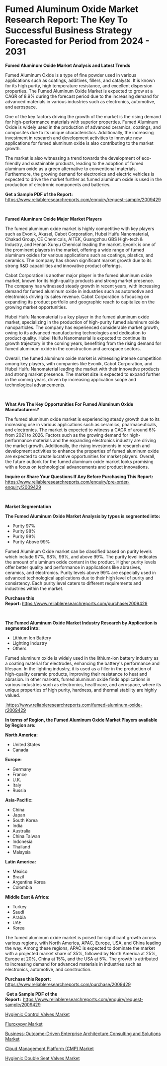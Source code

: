 <p><h1>Fumed Aluminum Oxide Market Research Report: The Key To Successful Business Strategy Forecasted for Period from 2024 - 2031</h1></p><p><strong>Fumed Aluminum Oxide Market Analysis and Latest Trends</strong></p>
<p><p>Fumed Aluminum Oxide is a type of fine powder used in various applications such as coatings, additives, fillers, and catalysts. It is known for its high purity, high temperature resistance, and excellent dispersion properties. The Fumed Aluminum Oxide Market is expected to grow at a CAGR of 8.9% during the forecast period due to the increasing demand for advanced materials in various industries such as electronics, automotive, and aerospace.</p><p>One of the key factors driving the growth of the market is the rising demand for high-performance materials with superior properties. Fumed Aluminum Oxide is widely used in the production of advanced ceramics, coatings, and composites due to its unique characteristics. Additionally, the increasing investment in research and development activities to innovate new applications for fumed aluminum oxide is also contributing to the market growth.</p><p>The market is also witnessing a trend towards the development of eco-friendly and sustainable products, leading to the adoption of fumed aluminum oxide as a green alternative to conventional materials. Furthermore, the growing demand for electronics and electric vehicles is expected to drive the market further as fumed aluminum oxide is used in the production of electronic components and batteries.</p></p>
<p><strong>Get a Sample PDF of the Report:&nbsp;</strong> <a href="https://www.reliableresearchreports.com/enquiry/request-sample/2009429">https://www.reliableresearchreports.com/enquiry/request-sample/2009429</a></p>
<p>&nbsp;</p>
<p><strong>Fumed Aluminum Oxide Major Market Players</strong></p>
<p><p>The fumed aluminum oxide market is highly competitive with key players such as Evonik, Akasel, Cabot Corporation, Hubei Huifu Nanomaterial, Chakad Group, CE Chemicals, AITEK, Guangzhou GBS High-tech & Industry, and Henan Xunyu Chemical leading the market. Evonik is one of the prominent players in the market, offering a wide range of fumed aluminum oxides for various applications such as coatings, plastics, and ceramics. The company has shown significant market growth due to its strong R&D capabilities and innovative product offerings.</p><p>Cabot Corporation is another major player in the fumed aluminum oxide market, known for its high-quality products and strong market presence. The company has witnessed steady growth in recent years, with increasing demand for fumed aluminum oxide in industries such as automotive and electronics driving its sales revenue. Cabot Corporation is focusing on expanding its product portfolio and geographic reach to capitalize on the growing market opportunities.</p><p>Hubei Huifu Nanomaterial is a key player in the fumed aluminum oxide market, specializing in the production of high-purity fumed aluminum oxide nanoparticles. The company has experienced considerable market growth, owing to its advanced manufacturing technologies and dedication to product quality. Hubei Huifu Nanomaterial is expected to continue its growth trajectory in the coming years, benefiting from the rising demand for fumed aluminum oxide in the construction and aerospace sectors.</p><p>Overall, the fumed aluminum oxide market is witnessing intense competition among key players, with companies like Evonik, Cabot Corporation, and Hubei Huifu Nanomaterial leading the market with their innovative products and strong market presence. The market size is expected to expand further in the coming years, driven by increasing application scope and technological advancements.</p></p>
<p>&nbsp;</p>
<p><strong>What Are The Key Opportunities For Fumed Aluminum Oxide Manufacturers?</strong></p>
<p><p>The fumed aluminum oxide market is experiencing steady growth due to its increasing use in various applications such as ceramics, pharmaceuticals, and electronics. The market is expected to witness a CAGR of around 6% from 2021 to 2026. Factors such as the growing demand for high-performance materials and the expanding electronics industry are driving the market growth. Additionally, the rising investments in research and development activities to enhance the properties of fumed aluminum oxide are expected to create lucrative opportunities for market players. Overall, the future outlook for the fumed aluminum oxide market looks promising with a focus on technological advancements and product innovations.</p></p>
<p><strong>Inquire or Share Your Questions If Any Before Purchasing This Report:</strong> <a href="https://www.reliableresearchreports.com/enquiry/pre-order-enquiry/2009429">https://www.reliableresearchreports.com/enquiry/pre-order-enquiry/2009429</a></p>
<p>&nbsp;</p>
<p><strong>Market Segmentation</strong></p>
<p><strong>The Fumed Aluminum Oxide Market Analysis by types is segmented into:</strong></p>
<p><ul><li>Purity 97%</li><li>Purity 98%</li><li>Purity 99%</li><li>Purity Above 99%</li></ul></p>
<p><p>Fumed Aluminum Oxide market can be classified based on purity levels which include 97%, 98%, 99%, and above 99%. The purity level indicates the amount of aluminum oxide content in the product. Higher purity levels offer better quality and performance in applications like abrasives, ceramics, and electronics. Purity levels above 99% are especially used in advanced technological applications due to their high level of purity and consistency. Each purity level caters to different requirements and industries within the market.</p></p>
<p><strong>Purchase this Report:&nbsp;</strong><a href="https://www.reliableresearchreports.com/purchase/2009429">https://www.reliableresearchreports.com/purchase/2009429</a></p>
<p>&nbsp;</p>
<p><strong>The Fumed Aluminum Oxide Market Industry Research by Application is segmented into:</strong></p>
<p><ul><li>Lithium Ion Battery</li><li>Lighting Industry</li><li>Others</li></ul></p>
<p><p>Fumed aluminum oxide is widely used in the lithium-ion battery industry as a coating material for electrodes, enhancing the battery's performance and lifespan. In the lighting industry, it is used as a filler in the production of high-quality ceramic products, improving their resistance to heat and abrasion. In other markets, fumed aluminum oxide finds applications in various industries such as electronics, healthcare, and aerospace, where its unique properties of high purity, hardness, and thermal stability are highly valued.</p></p>
<p><a href="https://www.reliableresearchreports.com/fumed-aluminum-oxide-r2009429">&nbsp;https://www.reliableresearchreports.com/fumed-aluminum-oxide-r2009429</a></p>
<p><strong>In terms of Region, the Fumed Aluminum Oxide Market Players available by Region are:</strong></p>
<p>
    <p> <strong> North America: </strong>
        <ul>
            <li>United States</li>
            <li>Canada</li>
        </ul>
        </p> 
    <p> <strong> Europe: </strong>
        <ul>
            <li>Germany</li>
            <li>France</li>
            <li>U.K.</li>
            <li>Italy</li>
            <li>Russia</li>
        </ul>
        </p> 
    <p> <strong> Asia-Pacific: </strong>
        <ul>
            <li>China</li>
            <li>Japan</li>
            <li>South Korea</li>
            <li>India</li>
            <li>Australia</li>
            <li>China Taiwan</li>
            <li>Indonesia</li>
            <li>Thailand</li>
            <li>Malaysia</li>
        </ul>
        </p> 
    <p> <strong> Latin America: </strong>
        <ul>
            <li>Mexico</li>
            <li>Brazil</li>
            <li>Argentina Korea</li>
            <li>Colombia</li>
        </ul>
        </p> 
    <p> <strong> Middle East & Africa: </strong>
        <ul>
            <li>Turkey</li>
            <li>Saudi</li>
            <li>Arabia</li>
            <li>UAE</li>
            <li>Korea</li>
        </ul>
    </p>
    </p>
<p><p>The fumed aluminum oxide market is poised for significant growth across various regions, with North America, APAC, Europe, USA, and China leading the way. Among these regions, APAC is expected to dominate the market with a projected market share of 35%, followed by North America at 25%, Europe at 20%, China at 15%, and the USA at 5%. The growth is attributed to increasing demand for advanced materials in industries such as electronics, automotive, and construction.</p></p>
<p><strong>Purchase this Report: </strong><a href="https://www.reliableresearchreports.com/purchase/2009429">https://www.reliableresearchreports.com/purchase/2009429</a></p>
<p>&nbsp;<strong>Get a Sample PDF of the Report:&nbsp;&nbsp;</strong><a href="https://www.reliableresearchreports.com/enquiry/request-sample/2009429">https://www.reliableresearchreports.com/enquiry/request-sample/2009429</a></p>
<p><strong></strong></p>
<p><p><a href="https://issuu.com/reportprime-2/docs/hygienic-control-valves-market-size-2030.pptx">Hygienic Control Valves Market</a></p><p><a href="https://www.linkedin.com/pulse/fluroxypyr-market-size-growing-cagr-99-report-covers-analysis-rokpc">Fluroxypyr Market</a></p><p><a href="https://github.com/waylose1223/Market-Research-Report-List-1/blob/main/business-outcome-driven-enterprise-architecture-consulting-and-solutions-market.md">Business-Outcome-Driven Enterprise Architecture Consulting and Solutions Market</a></p><p><a href="https://github.com/sardarp081/Market-Research-Report-List-1/blob/main/cloud-management-platform-cmp-market.md">Cloud Management Platform (CMP) Market</a></p><p><a href="https://issuu.com/reportprime-2/docs/hygienic-double-seat-valves-market-size-2030.pptx">Hygienic Double Seat Valves Market</a></p></p>